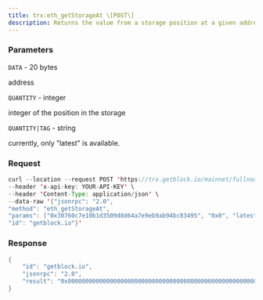 ```yaml
---
title: trx:eth_getStorageAt \[POST\]
description: Returns the value from a storage position at a given address. It can beused to get the value of a variable in a contract.
---
```


### Parameters


`DATA` - 20 bytes

address

`QUANTITY` - integer

integer of the position in the storage

`QUANTITY|TAG` - string

currently, only "latest" is available.

### Request

``` java
curl --location --request POST 'https://trx.getblock.io/mainnet/fullnode/jsonrpc' \
--header 'x-api-key: YOUR-API-KEY' \
--header 'Content-Type: application/json' \
--data-raw '{"jsonrpc": "2.0",
"method": "eth_getStorageAt",
"params": ["0x30760c7e10b1d3509d8d64a7e9eb9ab94bc83495", "0x0", "latest"],
"id": "getblock.io"}'
```

###  Response

``` java
{
    "id": "getblock.io",
    "jsonrpc": "2.0",
    "result": "0x0000000000000000000000000000000000000000000000000000000000000000"
}
```


